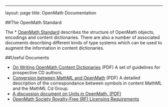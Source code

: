 ---
layout: page
title: OpenMath Documentation


##The OpenMath Standard

The * [OpenMath Standard](../standard/) describes the
structure of OpenMath objects, encodings and content dictionaries.  There are
also a number of associated documents describing different kinds of type
systems which can be used to augment the information in content dictionaries.

##Useful Documents


* [On Writing OpenMath Content Dictionaries](writingCDs.pdf)
(PDF) A set of guidelines for prospective CD authors.
* [Conversion between MathML and OpenMath](om-mml.pdf) (PDF)
A detailed description of the correspondance between symbols in content MathML
and the MathML Cd Group.
* [A discussion document on Units in OpenMath. (PDF)](Units.pdf) 
* [OpenMath Society Royalty-Free (RF) Licensing Requirements](openmath-ipr.html)

